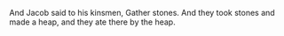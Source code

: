 And Jacob said to his kinsmen, Gather stones. And they took stones and made a heap, and they ate there by the heap.

